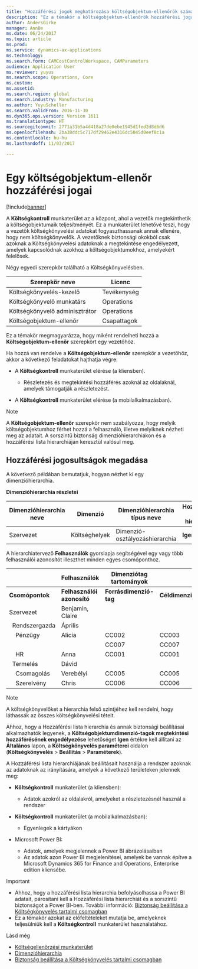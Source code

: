 ```yaml
---
title: "Hozzáférési jogok meghatározása költségobjektum-ellenőrök számára"
description: "Ez a témakör a költségobjektum-ellenőrök hozzáférési jogairól nyújt tájékoztatást."
author: AndersGirke
manager: AnnBe
ms.date: 06/24/2017
ms.topic: article
ms.prod: 
ms.service: dynamics-ax-applications
ms.technology: 
ms.search.form: CAMCostControlWorkspace, CAMParameters
audience: Application User
ms.reviewer: yuyus
ms.search.scope: Operations, Core
ms.custom: 
ms.assetid: 
ms.search.region: global
ms.search.industry: Manufacturing
ms.author: YuyuScheller
ms.search.validFrom: 2016-11-30
ms.dyn365.ops.version: Version 1611
ms.translationtype: HT
ms.sourcegitcommit: 2771a31b5a4d418a27de0ebe1945d1fed2d8d6d6
ms.openlocfilehash: 2ba38ddc5c717df29462e4316dc5045d0eef8c1a
ms.contentlocale: hu-hu
ms.lasthandoff: 11/03/2017

---
```


# <a name="access-rights-of-a-cost-object-controller"></a>Egy költségobjektum-ellenőr hozzáférési jogai

[!include[banner](../includes/banner.md)]

A **Költségkontroll** munkaterület az a központ, ahol a vezetők megtekinthetik a költségobjektumaik teljesítményét. Ez a munkaterület lehetővé teszi, hogy a vezetők költségkönyvelési adatokat fogyaszthassanak annak ellenére, hogy nem költségkönyvelők. A vezetőknek biztonsági okokból csak azoknak a Költségkönyvelési adatoknak a megtekintése engedélyezett, amelyek kapcsolódnak azokhoz a költségobjektumokhoz, amelyekért felelősek.

Négy egyedi szerepkör található a Költségkönyvelésben.

| Szerepkör neve               | Licenc      |
|-------------------------|--------------|
| Költségkönyvelés-kezelő | Tevékenység     |
| Költségkönyvelő munkatárs         | Operations   |
| Költségkönyvelő adminisztrátor   | Operations   |
| Költségobjektum-ellenőr  | Csapattagok |

Ez a témakör megmagyarázza, hogy miként rendelheti hozzá a **Költségobjektum-ellenőr** szerepkört egy vezetőhöz.

Ha hozzá van rendelve a **Költségobjektum-ellenőr** szerepkör a vezetőhöz, akkor a következő feladatokat hajthatja végre:

- A **Költségkontroll** munkaterület elérése (a kliensben).

    - Részletezés és megtekintési hozzáférés azoknál az oldalaknál, amelyek támogatják a részletezést.

- A **Költségkontroll** munkaterület elérése (a mobilalkalmazásban).

> [!NOTE]
> A **Költségobjektum-ellenőr** szerepkör nem szabályozza, hogy melyik költségobjektumhoz férhet hozzá a felhasználó, illetve melyiknek nézheti meg az adatait. A sorszintű biztonság dimenzióhierarchiákon és a hozzáférési lista hierarchiáján keresztül valósul meg.

## <a name="grant-access-rights"></a>Hozzáférési jogosultságok megadása
A következő példában bemutatjuk, hogyan nézhet ki egy dimenzióhierarchia.

**Dimenzióhierarchia részletei**

| Dimenzióhierarchia neve | Dimenzió    | Dimenzióhierarchia típus neve      | Hozzáférési lista hierarchia |
|--------------------------|--------------|------------------------------------|-----------------------|
| Szervezet             | Költséghelyek | Dimenzió-osztályozáshierarchia | **Igen**               |

A hierarchiatervező **Felhasználók** gyorslapja segítségével egy vagy több felhasználói azonosítót illeszthet minden egyes csomóponthoz.

|                                   | Felhasználók            | Dimenziótag tartományok   |                         |
|-----------------------------------|------------------|---------------------------|-------------------------|
| **Csomópontok**                         | **Felhasználói azonosító**      | **Forrásdimenzió-tag** | **Céldimenziótag** |
| Szervezet                      | Benjamin, Claire |                           |                         |
| &nbsp;&nbsp;Rendszergazda                 | Április            |                           |                         |
| &nbsp;&nbsp;&nbsp;&nbsp;Pénzügy   | Alicia           | CC002                     | CC003                   |
|                                   |                  | CC007                     | CC007                   |
| &nbsp;&nbsp;&nbsp;&nbsp;HR        | Anna            | CC001                     | CC001                   |
| &nbsp;&nbsp;Termelés            | Dávid            |                           |                         |
| &nbsp;&nbsp;&nbsp;&nbsp;Csomagolás | Verebélyi            | CC005                     | CC005                   |
| &nbsp;&nbsp;&nbsp;&nbsp;Szerelvény  | Chris            | CC006                     | CC006                   |

> [!NOTE]
> A költségkönyvelőket a hierarchia felső szintjéhez kell rendelni, hogy láthassák az összes költségkönyvelési tételt.

Ahhoz, hogy a Hozzáférési lista hierarchia és annak biztonsági beállításai alkalmazhatók legyenek, a **Költségobjektumdimenzió-tagok megtekintési hozzáférésének engedélyezése** lehetőséget **Igen** értékre kell állítani az **Általános** lapon, a **Költségkönyvelés paraméterei** oldalon (**Költségkönyvelés** > **Beállítás** > **Paraméterek**).

A Hozzáférési lista hierarchiájának beállításait használja a rendszer azoknak az adatoknak az irányítására, amelyek a következő területeken jelennek meg:

- **Költségkontroll** munkaterület (a kliensben):

    - Adatok azokról az oldalakról, amelyeket a részletezésnél használ a rendszer

- **Költségkontroll** munkaterület (a mobilalkalmazásban):

    - Egyenlegek a kártyákon

- Microsoft Power BI:

    - Adatok, amelyek megjelennek a Power BI ábrázolásaiban
    - Az adatok azon Power BI megjelenítései, amelyek be vannak építve a Microsoft Dynamics 365 for Finance and Operations, Enterprise edition kliensébe.

> [!IMPORTANT]
> - Ahhoz, hogy a hozzáférési lista hierarchia befolyásolhassa a Power BI adatait, párosítani kell a Hozzáférési lista hierarchiát és a sorszintű biztonságot a Power BI-ben. További információ: [Biztonság beállítása a Költségkönyvelés tartalmi csomagban](../../dev-itpro/analytics/setup-security-cost-accounting-content-pack.md)
> - Ez a témakör azokat az előfeltételeket mutatja be, amelyeknek teljesülniük kell a **Költségkontroll** munkaterület használatához.

Lásd még

- [Költségellenőrzési munkaterület](cost-control-workspace.md)
- [Dimenzióhierarchia](dimension-hierarchy.md)
- [Biztonság beállítása a Költségkönyvelés tartalmi csomagban](../../dev-itpro/analytics/setup-security-cost-accounting-content-pack.md)

